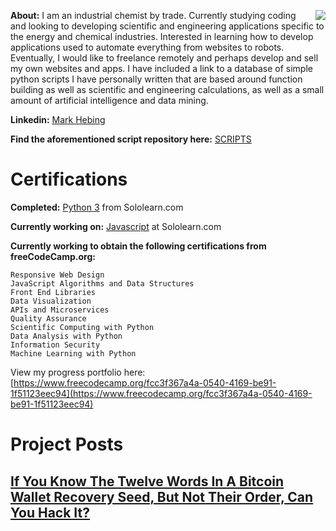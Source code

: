 <img align="right" src="https://markhebing.github.io/images/MarkHebing33.jpg">**About:**  I am an industrial chemist by trade. Currently studying coding and looking to developing scientific and engineering applications specific to the energy and chemical industries. Interested in learning how to develop applications used to automate everything from websites to robots. Eventually, I would like to freelance remotely and perhaps develop and sell my own websites and apps. I have included a link to a database of simple python scripts I have personally written that are based around function building as well as scientific and engineering calculations, as well as a small amount of artificial intelligence and data mining.

**Linkedin:** [Mark Hebing](https://www.linkedin.com/in/markhebing)

**Find the aforementioned script repository here:** [SCRIPTS](https://github.com/markhebing/python-scripts)

# Certifications

**Completed:**  [Python 3](https://www.sololearn.com/Certificate/1073-15576057/pdf/) from Sololearn.com

**Currently working on:** [Javascript](https://www.sololearn.com/Course/JavaScript/) at Sololearn.com

**Currently working to obtain the following certifications from freeCodeCamp.org:**

    Responsive Web Design
    JavaScript Algorithms and Data Structures
    Front End Libraries
    Data Visualization
    APIs and Microservices
    Quality Assurance
    Scientific Computing with Python
    Data Analysis with Python
    Information Security
    Machine Learning with Python

View my progress portfolio here: [https://www.freecodecamp.org/fcc3f367a4a-0540-4169-be91-1f51123eec94](https://www.freecodecamp.org/fcc3f367a4a-0540-4169-be91-1f51123eec94)

# Project Posts

## [If You Know The Twelve Words In A Bitcoin Wallet Recovery Seed, But Not Their Order, Can You Hack It?](https://markhebing.github.io/if-you-know-the-twelve-words-in-a-bitcoin-wallet-recovery-seed-but-not-their-order-can-you-hack-it/)

